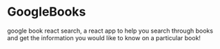 # GoogleBooks
google book react search, a react app to help you search through books and get the information you would like to know on a particular book!
